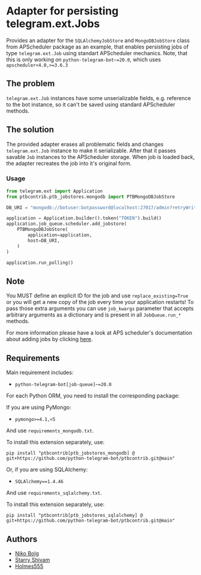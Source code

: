 # Adapter for persisting telegram.ext.Jobs

Provides an adapter for the `SQLAlchemyJobStore` and `MongoDBJobStore` class from APScheduler package as an example, that enables persisting jobs of type `telegram.ext.Job` using standart APScheduler mechanics. Note, that this is only working on `python-telegram-bot~=20.0`, which uses `apscheduler<4.0,>=3.6.3`

## The problem

`telegram.ext.Job` instances have some unserializable fields, e.g. reference to the bot instance, so it can't be saved using standard APScheduler methods.

## The solution

The provided adapter erases all problematic fields and changes `telegram.ext.Job` instance to make it serializable. After that it passes savable `Job` instances to the APScheduler storage. When job is loaded back, the adapter recreates the job into it's original form. 

### Usage
```python
from telegram.ext import Application
from ptbcontrib.ptb_jobstores.mongodb import PTBMongoDBJobStore

DB_URI = "mongodb://botuser:botpassword@localhost:27017/admin?retryWrites=true&w=majority"

application = Application.builder().token("TOKEN").build()
application.job_queue.scheduler.add_jobstore(
    PTBMongoDBJobStore(
        application=application,
        host=DB_URI,
    )
)

application.run_polling()
```

## Note
You MUST define an explicit ID for the job and use `replace_existing=True` or you will get a new copy of the job every time your application restarts! To pass those extra arguments you can
use `job_kwargs` parameter that accepts arbitrary arguments as a dictionary and is present in all `JobQueue.run_*` methods.

For more information please have a look at APS scheduler's documentation about adding jobs by clicking [here](https://apscheduler.readthedocs.io/en/stable/userguide.html#adding-jobs).

## Requirements
Main requirement includes:

*   `python-telegram-bot[job-queue]~=20.0`

For each Python ORM, you need to install the corresponding package:

If you are using PyMongo:
*   `pymongo>=4.1,<5`

And use `requirements_mongodb.txt`.

To install this extension separately, use:

```shell
pip install "ptbcontrib[ptb_jobstores_mongodb] @ git+https://github.com/python-telegram-bot/ptbcontrib.git@main"
```

Or, if you are using SQLAlchemy:
*   `SQLAlchemy==1.4.46`

And use `requirements_sqlalchemy.txt`.

To install this extension separately, use:

```shell
pip install "ptbcontrib[ptb_jobstores_sqlalchemy] @ git+https://github.com/python-telegram-bot/ptbcontrib.git@main"
```
## Authors

*   [Niko Bolg](https://github.com/nkbolg)
*   [Starry Shivam](https://github.com/starry69)
*   [Holmes555](https://github.com/Holmes555)
